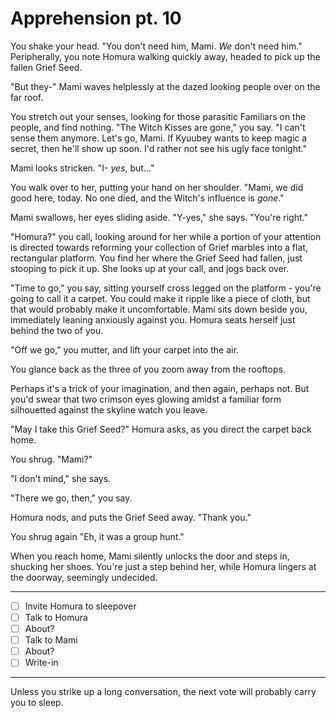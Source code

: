# Apprehension pt. 10

You shake your head. "You don't need him, Mami. *We* don't need him." Peripherally, you note Homura walking quickly away, headed to pick up the fallen Grief Seed.

"But they-" Mami waves helplessly at the dazed looking people over on the far roof.

You stretch out your senses, looking for those parasitic Familiars on the people, and find nothing. "The Witch Kisses are gone," you say. "I can't sense them anymore. Let's go, Mami. If Kyuubey wants to keep magic a secret, then he'll show up soon. I'd rather not see his ugly face tonight."

Mami looks stricken. "I- *yes*, but..."

You walk over to her, putting your hand on her shoulder. "Mami, we did good here, today. No one died, and the Witch's influence is *gone*."

Mami swallows, her eyes sliding aside. "Y-yes," she says. "You're right."

"Homura?" you call, looking around for her while a portion of your attention is directed towards reforming your collection of Grief marbles into a flat, rectangular platform. You find her where the Grief Seed had fallen, just stooping to pick it up. She looks up at your call, and jogs back over.

"Time to go," you say, sitting yourself cross legged on the platform - you're going to call it a carpet. You could make it ripple like a piece of cloth, but that would probably make it uncomfortable. Mami sits down beside you, immediately leaning anxiously against you. Homura seats herself just behind the two of you.

"Off we go," you mutter, and lift your carpet into the air.

You glance back as the three of you zoom away from the rooftops.

Perhaps it's a trick of your imagination, and then again, perhaps not. But you'd swear that two crimson eyes glowing amidst a familiar form silhouetted against the skyline watch you leave.

"May I take this Grief Seed?" Homura asks, as you direct the carpet back home.

You shrug. "Mami?"

"I don't mind," she says.

"There we go, then," you say.

Homura nods, and puts the Grief Seed away. "Thank you."

You shrug again "Eh, it was a group hunt."

When you reach home, Mami silently unlocks the door and steps in, shucking her shoes. You're just a step behind her, while Homura lingers at the doorway, seemingly undecided.

---

- [ ] Invite Homura to sleepover
- [ ] Talk to Homura
- [ ] About?
- [ ] Talk to Mami
- [ ] About?
- [ ] Write-in

---

Unless you strike up a long conversation, the next vote will probably carry you to sleep.
